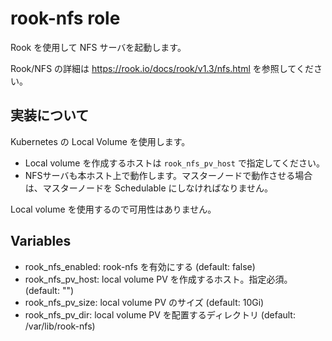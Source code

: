 # rook-nfs role

Rook を使用して NFS サーバを起動します。

Rook/NFS の詳細は https://rook.io/docs/rook/v1.3/nfs.html を参照してください。

## 実装について

Kubernetes の Local Volume を使用します。

* Local volume を作成するホストは `rook_nfs_pv_host` で指定してください。
* NFSサーバも本ホスト上で動作します。マスターノードで動作させる場合は、マスターノードを Schedulable にしなければなりません。

Local volume を使用するので可用性はありません。

## Variables

* rook_nfs_enabled: rook-nfs を有効にする (default: false)
* rook_nfs_pv_host: local volume PV を作成するホスト。指定必須。 (default: "")
* rook_nfs_pv_size: local volume PV のサイズ (default: 10Gi)
* rook_nfs_pv_dir: local volume PV を配置するディレクトリ (default: /var/lib/rook-nfs)
